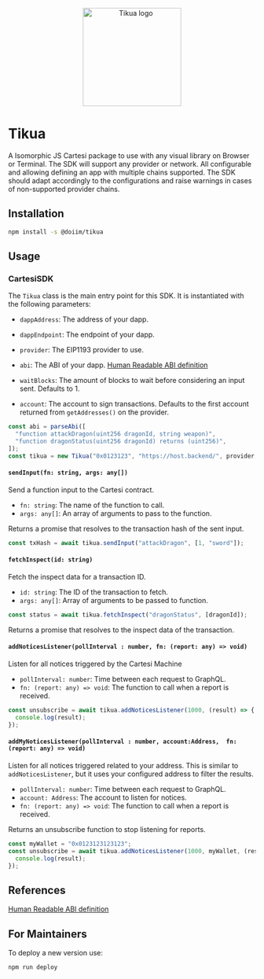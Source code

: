 <p align="center">
  <a href="https://github.com/doiim/cartesi-sdk" title="Tikua Cartesi SDK">
    <img src="https://github.com/doiim/cartesi-sdk/assets/13040410/5e55dfe1-1f26-4d3e-b437-a531ac6e73f1" alt="Tikua logo" width="200" />
  </a>
</p>

# Tikua

A Isomorphic JS Cartesi package to use with any visual library on Browser or Terminal. The SDK will support any provider or network. All configurable and allowing defining an app with multiple chains supported. The SDK should adapt accordingly to the configurations and raise warnings in cases of non-supported provider chains.

## Installation

```sh
npm install -s @doiim/tikua
```

## Usage

### CartesiSDK

The `Tikua` class is the main entry point for this SDK. It is instantiated with the following parameters:

- `dappAddress`: The address of your dapp.
- `dappEndpoint`: The endpoint of your dapp.
- `provider`: The EIP1193 provider to use.
- `abi`: The ABI of your dapp. [Human Readable ABI definition](https://abitype.dev/api/human)

- `waitBlocks`: The amount of blocks to wait before considering an input sent. Defaults to 1.
- `account`: The account to sign transactions. Defaults to the first account returned from `getAddresses()` on the provider.

```ts
const abi = parseAbi([
  "function attackDragon(uint256 dragonId, string weapon)",
  "function dragonStatus(uint256 dragonId) returns (uint256)",
]);
const tikua = new Tikua("0x0123123", "https://host.backend/", provider, abi);
```

#### `sendInput(fn: string, args: any[])`

Send a function input to the Cartesi contract.

- `fn: string`: The name of the function to call.
- `args: any[]`: An array of arguments to pass to the function.

Returns a promise that resolves to the transaction hash of the sent input.

```ts
const txHash = await tikua.sendInput("attackDragon", [1, "sword"]);
```

#### `fetchInspect(id: string)`

Fetch the inspect data for a transaction ID.

- `id: string`: The ID of the transaction to fetch.
- `args: any[]`: Array of arguments to be passed to function.

```ts
const status = await tikua.fetchInspect("dragonStatus", [dragonId]);
```

Returns a promise that resolves to the inspect data of the transaction.

#### `addNoticesListener(pollInterval : number, fn: (report: any) => void)`

Listen for all notices triggered by the Cartesi Machine

- `pollInterval: number`: Time between each request to GraphQL.
- `fn: (report: any) => void`: The function to call when a report is received.

```ts
const unsubscribe = await tikua.addNoticesListener(1000, (result) => {
  console.log(result);
});
```

#### `addMyNoticesListener(pollInterval : number, account:Address,  fn: (report: any) => void)`

Listen for all notices triggered related to your address. This is similar to `addNoticesListener`, but it uses your configured address to filter the results.

- `pollInterval: number`: Time between each request to GraphQL.
- `account: Address`: The account to listen for notices.
- `fn: (report: any) => void`: The function to call when a report is received.

Returns an unsubscribe function to stop listening for reports.

```ts
const myWallet = "0x0123123123123";
const unsubscribe = await tikua.addNoticesListener(1000, myWallet, (result) => {
  console.log(result);
});
```

## References

[Human Readable ABI definition](https://abitype.dev/api/human)

## For Maintainers

To deploy a new version use:

```sh
npm run deploy
```
